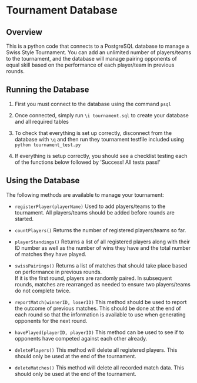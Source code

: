 # Tournament Database

## Overview

This is a python code that connects to a PostgreSQL database to manage a Swiss Style Tournament.
You can add an unlimited number of players/teams to the tournament, and the database will manage
pairing opponents of equal skill based on the performance of each player/team in previous rounds.

## Running the Database

1. First you must connect to the database using the command `psql`

2. Once connected, simply run `\i tournament.sql` to create your database and all required tables

3. To check that everything is set up correctly, disconnect from the database with `\q` and then run they tournament testfile included 
using `python tournament_test.py`

4. If everything is setup correctly, you should see a checklist testing each of the functions below followed by 'Success!  All tests pass!'

## Using the Database

The following methods are available to manage your tournament:

- `registerPlayer(playerName)` Used to add players/teams to the tournament.  All players/teams should be 
added before rounds are started.

- `countPlayers()` Returns the number of registered players/teams so far.

- `playerStandings()` Returns a list of all registered players along with their ID number as well as the number of wins 
they have and the total number of matches they have played.

- `swissPairings()` Returns a list of matches that should take place based on performance in previous rounds.  
If it is the first round, players are randomly paired.  In subsequent rounds, matches are rearranged as needed to ensure 
two players/teams do not complete twice.

- `reportMatch(winnerID, loserID)` This method should be used to report the outcome of previous matches.  This should be done 
at the end of each round so that the information is available to use when generating opponents for the next round.

- `havePlayed(playerID, playerID)` This method can be used to see if to opponents have competed against each other already.

- `deletePlayers()` This method will delete all registered players.  This should only be used at the end of the tournament.

- `deleteMatches()` This method will delete all recorded match data.  This should only be used at the end of the tournament.
